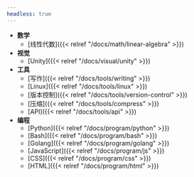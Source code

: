 ```yaml
---
headless: true
---
```


- **数学**
  - [线性代数]({{< relref "/docs/math/linear-algebra" >}})
- **视觉**
  - [Unity]({{< relref "/docs/visual/unity" >}})
- **工具**
  - [写作]({{< relref "/docs/tools/writing" >}})
  - [Linux]({{< relref "/docs/tools/linux" >}})
  - [版本控制]({{< relref "/docs/tools/version-control" >}})
  - [压缩]({{< relref "/docs/tools/compress" >}})
  - [API]({{< relref "/docs/tools/api" >}})
- **编程**
  - [Python]({{< relref "/docs/program/python" >}})
  - [Bash]({{< relref "/docs/program/bash" >}})
  - [Golang]({{< relref "/docs/program/golang" >}})
  - [JavaScript]({{< relref "/docs/program/js" >}})
  - [CSS]({{< relref "/docs/program/css" >}})
  - [HTML]({{< relref "/docs/program/html" >}})
